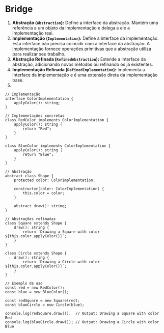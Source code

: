 # Bridge

1. **Abstração (`Abstraction`):** Define a interface da abstração. Mantém uma referência a um objeto da implementação e delega a ele a implementação real.
2. **Implementação (`Implementation`):** Define a interface da implementação. Esta interface não precisa coincidir com a interface da abstração. A implementação fornece operações primitivas que a abstração utiliza para realizar seu trabalho.
3. **Abstração Refinada (`RefinedAbstraction`):** Estende a interface da abstração, adicionando novos métodos ou refinando os já existentes.
4. **Implementação Refinada (`RefinedImplementation`):** Implementa a interface da implementação e é uma extensão direta da implementação base.
5. 

```tsx
// Implementação
interface ColorImplementation {
    applyColor(): string;
}

// Implementações concretas
class RedColor implements ColorImplementation {
    applyColor(): string {
        return "Red";
    }
}

class BlueColor implements ColorImplementation {
    applyColor(): string {
        return "Blue";
    }
}

// Abstração
abstract class Shape {
    protected color: ColorImplementation;

    constructor(color: ColorImplementation) {
        this.color = color;
    }

    abstract draw(): string;
}

// Abstrações refinadas
class Square extends Shape {
    draw(): string {
        return `Drawing a Square with color ${this.color.applyColor()}`;
    }
}

class Circle extends Shape {
    draw(): string {
        return `Drawing a Circle with color ${this.color.applyColor()}`;
    }
}

// Exemplo de uso
const red = new RedColor();
const blue = new BlueColor();

const redSquare = new Square(red);
const blueCircle = new Circle(blue);

console.log(redSquare.draw());  // Output: Drawing a Square with color Red
console.log(blueCircle.draw()); // Output: Drawing a Circle with color Blue
```